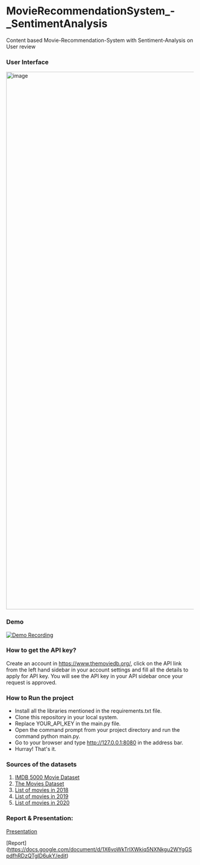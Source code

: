 # MovieRecommendationSystem_-_SentimentAnalysis
Content based Movie-Recommendation-System with Sentiment-Analysis on User review

### User Interface
<img width="1440" alt="image" src="https://github.com/Rasika-Gulhane/MovieRecommendationSystem_-_SentimentAnalysis/assets/67581952/927cdf74-97e2-48b3-98d7-113121c58ade">

### Demo
[![Demo Recording](https://img.youtube.com/vi/YOUTUBE_VIDEO_ID/0.jpg)](https://ooo.mmhmm.app/watch/z_gA36jGzh037Zmzexp3NA)

### How to get the API key?
Create an account in https://www.themoviedb.org/, click on the API link from the left hand sidebar in your account settings and fill all the details to apply for API key. You will see the API key in your API sidebar once your request is approved.

### How to Run the project
- Install all the libraries mentioned in the requirements.txt file.
- Clone this repository in your local system.
- Replace YOUR_API_KEY in the main.py file.
- Open the command prompt from your project directory and run the command python main.py.
- Go to your browser and type http://127.0.0.1:8080 in the address bar.
- Hurray! That's it.


### Sources of the datasets 
1. [IMDB 5000 Movie Dataset](https://www.kaggle.com/carolzhangdc/imdb-5000-movie-dataset)
2. [The Movies Dataset](https://www.kaggle.com/rounakbanik/the-movies-dataset)
3. [List of movies in 2018](https://en.wikipedia.org/wiki/List_of_American_films_of_2018)
4. [List of movies in 2019](https://en.wikipedia.org/wiki/List_of_American_films_of_2019)
5. [List of movies in 2020](https://en.wikipedia.org/wiki/List_of_American_films_of_2020)

### Report & Presentation:
[Presentation](https://docs.google.com/presentation/d/1cHB04sV2VNEzbxTfOxnaC1685eEnciuJaqUA660QvJk/edit#slide=id.g2404a352eb8_0_123)

[Report] (https://docs.google.com/document/d/1X6voWkTrlXWkiq5NXNkgu2WYgGSpdfhRDzQTgID6ukY/edit)



